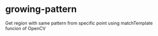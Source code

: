 # growing-pattern
Get region with same pattern from specific point using matchTemplate funcion of OpenCV
